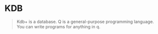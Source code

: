 # KDB

> Kdb+ is a database.
> Q is a general-purpose programming language. You can write programs for anything in q.
